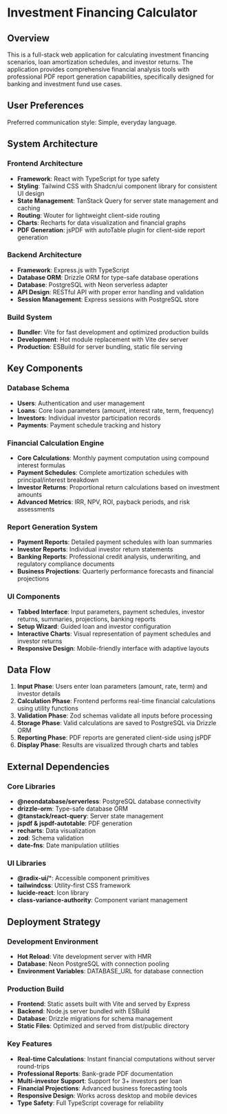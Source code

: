 # Investment Financing Calculator

## Overview

This is a full-stack web application for calculating investment financing scenarios, loan amortization schedules, and investor returns. The application provides comprehensive financial analysis tools with professional PDF report generation capabilities, specifically designed for banking and investment fund use cases.

## User Preferences

Preferred communication style: Simple, everyday language.

## System Architecture

### Frontend Architecture
- **Framework**: React with TypeScript for type safety
- **Styling**: Tailwind CSS with Shadcn/ui component library for consistent UI design
- **State Management**: TanStack Query for server state management and caching
- **Routing**: Wouter for lightweight client-side routing
- **Charts**: Recharts for data visualization and financial graphs
- **PDF Generation**: jsPDF with autoTable plugin for client-side report generation

### Backend Architecture
- **Framework**: Express.js with TypeScript
- **Database ORM**: Drizzle ORM for type-safe database operations
- **Database**: PostgreSQL with Neon serverless adapter
- **API Design**: RESTful API with proper error handling and validation
- **Session Management**: Express sessions with PostgreSQL store

### Build System
- **Bundler**: Vite for fast development and optimized production builds
- **Development**: Hot module replacement with Vite dev server
- **Production**: ESBuild for server bundling, static file serving

## Key Components

### Database Schema
- **Users**: Authentication and user management
- **Loans**: Core loan parameters (amount, interest rate, term, frequency)
- **Investors**: Individual investor participation records
- **Payments**: Payment schedule tracking and history

### Financial Calculation Engine
- **Core Calculations**: Monthly payment computation using compound interest formulas
- **Payment Schedules**: Complete amortization schedules with principal/interest breakdown
- **Investor Returns**: Proportional return calculations based on investment amounts
- **Advanced Metrics**: IRR, NPV, ROI, payback periods, and risk assessments

### Report Generation System
- **Payment Reports**: Detailed payment schedules with loan summaries
- **Investor Reports**: Individual investor return statements
- **Banking Reports**: Professional credit analysis, underwriting, and regulatory compliance documents
- **Business Projections**: Quarterly performance forecasts and financial projections

### UI Components
- **Tabbed Interface**: Input parameters, payment schedules, investor returns, summaries, projections, banking reports
- **Setup Wizard**: Guided loan and investor configuration
- **Interactive Charts**: Visual representation of payment schedules and investor returns
- **Responsive Design**: Mobile-friendly interface with adaptive layouts

## Data Flow

1. **Input Phase**: Users enter loan parameters (amount, rate, term) and investor details
2. **Calculation Phase**: Frontend performs real-time financial calculations using utility functions
3. **Validation Phase**: Zod schemas validate all inputs before processing
4. **Storage Phase**: Valid calculations are saved to PostgreSQL via Drizzle ORM
5. **Reporting Phase**: PDF reports are generated client-side using jsPDF
6. **Display Phase**: Results are visualized through charts and tables

## External Dependencies

### Core Libraries
- **@neondatabase/serverless**: PostgreSQL database connectivity
- **drizzle-orm**: Type-safe database ORM
- **@tanstack/react-query**: Server state management
- **jspdf & jspdf-autotable**: PDF generation
- **recharts**: Data visualization
- **zod**: Schema validation
- **date-fns**: Date manipulation utilities

### UI Libraries
- **@radix-ui/***: Accessible component primitives
- **tailwindcss**: Utility-first CSS framework
- **lucide-react**: Icon library
- **class-variance-authority**: Component variant management

## Deployment Strategy

### Development Environment
- **Hot Reload**: Vite development server with HMR
- **Database**: Neon PostgreSQL with connection pooling
- **Environment Variables**: DATABASE_URL for database connection

### Production Build
- **Frontend**: Static assets built with Vite and served by Express
- **Backend**: Node.js server bundled with ESBuild
- **Database**: Drizzle migrations for schema management
- **Static Files**: Optimized and served from dist/public directory

### Key Features
- **Real-time Calculations**: Instant financial computations without server round-trips
- **Professional Reports**: Bank-grade PDF documentation
- **Multi-investor Support**: Support for 3+ investors per loan
- **Financial Projections**: Advanced business forecasting tools
- **Responsive Design**: Works across desktop and mobile devices
- **Type Safety**: Full TypeScript coverage for reliability